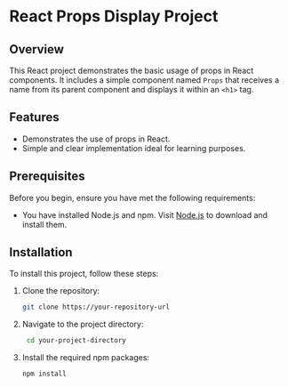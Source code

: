 # React Props Display Project

## Overview
This React project demonstrates the basic usage of props in React components. It includes a simple component named `Props` that receives a name from its parent component and displays it within an `<h1>` tag.

## Features
- Demonstrates the use of props in React.
- Simple and clear implementation ideal for learning purposes.

## Prerequisites
Before you begin, ensure you have met the following requirements:
- You have installed Node.js and npm. Visit [Node.js](https://nodejs.org/) to download and install them.

## Installation

To install this project, follow these steps:

1. Clone the repository:
  
   ```bash
   git clone https://your-repository-url

2. Navigate to the project directory:
   
   ```bash
    cd your-project-directory

3. Install the required npm packages:
   
    ```bash
    npm install